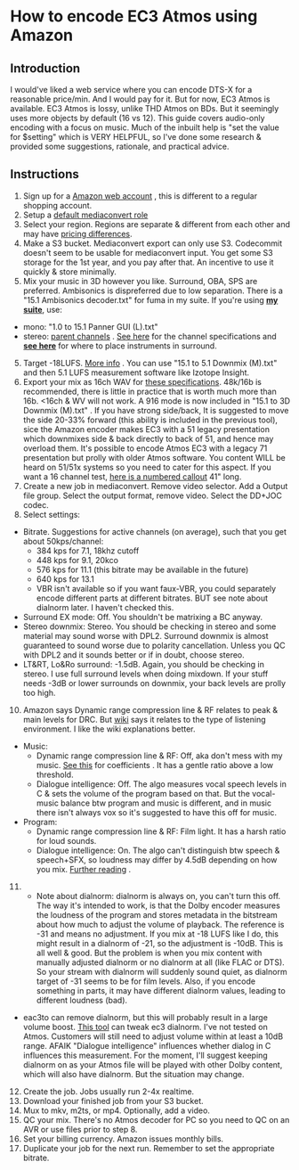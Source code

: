 # How to encode EC3 Atmos using Amazon

Introduction
---
I would've liked a web service where you can encode DTS-X for a reasonable price/min. And I would pay for it. But for now, EC3 Atmos is available. EC3 Atmos is lossy, unlike THD Atmos on BDs. But it seemingly uses more objects by default (16 vs 12). This guide covers audio-only encoding with a focus on music. Much of the inbuilt help is "set the value for $setting" which is VERY HELPFUL, so I've done some research & provided some suggestions, rationale, and practical advice.

Instructions
---
1. Sign up for a [Amazon web account](https://aws.amazon.com/) , this is different to a regular shopping account.
2. Setup a [default mediaconvert role](https://docs.aws.amazon.com/mediaconvert/latest/ug/iam-role.html)
3. Select your region. Regions are separate & different from each other and may have [pricing differences](https://aws.amazon.com/mediaconvert/pricing/).
4. Make a S3 bucket. Mediaconvert export can only use S3. Codecommit doesn't seem to be usable for mediaconvert input. You get some S3 storage for the 1st year, and you pay after that. An incentive to use it quickly & store minimally.
5. Mix your music in 3D however you like. Surround, OBA, SPS are preferred. Ambisonics is dispreferred due to low separation. There is a "15.1 Ambisonics decoder.txt" for fuma in my suite. If you're using [**my suite**](https://github.com/junh1024/Reaper-Surround#introduction), use:
- mono: "1.0 to 15.1 Panner GUI (L).txt"
- stereo: [parent channels](http://d2zjg0qo565n2.cloudfront.net/sites/default/files/focusrite/Screen%20Shot%202015-06-10%20at%2014.42.00.png) . [See here](https://github.com/junh1024/Reaper-Surround#introduction-to-151) for the channel specifications and [**see here**](https://github.com/junh1024/junh1024-Documents/blob/master/Audio/Surround/Instrument%20placement%20in%20surround.md#center) for where to place instruments in surround. 
5. Target -18LUFS. [More info](https://musicsupport.dolby.com/support/home) .  You can use "15.1 to 5.1 Downmix (M).txt" and then 5.1 LUFS measurement software like Izotope Insight.
7. Export your mix as 16ch WAV for [these specifications](https://docs.aws.amazon.com/mediaconvert/latest/ug/using-dolby-atmos-encoding.html#proc-atmos-single-input-file). 48k/16b is recommended, there is little in practice that is worth much more than 16b. <16ch & WV will not work. A 916 mode is now included in "15.1 to 3D Downmix (M).txt" . If you have strong side/back, It is suggested to move the side 20-33% forward (this ability is included in the previous tool), sice the Amazon encoder makes EC3 with a 51 legacy presentation which downmixes side & back directly to back of 51, and hence may overload them. It's possible to encode Atmos EC3 with a legacy 71 presentation but prolly with older Atmos software. You content WILL be heard on 51/51x systems so you need to cater for this aspect. If you want a 16 channel test, [here is a numbered callout](https://cdn.discordapp.com/attachments/380573049893814272/790491016994095114/GVR_16ch.zip) 41" long.
8. Create a new job in mediaconvert. Remove video selector. Add a Output file group. Select the output format, remove video. Select the DD+JOC codec.
9. Select settings:
- Bitrate. Suggestions for active channels (on average), such that you get about 50kps/channel:
	- 384 kps for 7.1, 18khz cutoff
	- 448 kps for 9.1, 20kco
	- 576 kps for 11.1 (this bitrate may be available in the future)
	- 640 kps for 13.1
	- VBR isn't available so if you want faux-VBR, you could separately encode different parts at different bitrates. BUT see note about dialnorm later. I haven't checked this.
- Surround EX mode: Off. You shouldn't be matrixing a BC anyway.
- Stereo downmix: Stereo. You should be checking in stereo and some material may sound worse with DPL2. Surround downmix is almost guaranteed to sound worse due to polarity cancellation. Unless you QC with DPL2 and it sounds better or if in doubt, choose stereo.
- LT&RT, Lo&Ro surround: -1.5dB. Again, you should be checking in stereo. I use full surround levels when doing mixdown. If your stuff needs -3dB or lower surrounds on downmix, your back levels are prolly too high.
10. Amazon says Dynamic range compression line & RF relates to peak & main levels for DRC. But [wiki](https://en.wikipedia.org/wiki/Dolby_Digital_Plus#Dynamic_range_compression) says it relates to the type of listening environment. I like the wiki explanations better.
- Music:
	- Dynamic range compression line & RF: Off, aka don't mess with my music. [See this](http://www.minnetonkaaudio.com/info/PDFs/DolbyDigital_Guidelines.pdf) for coefficients . It has a gentle ratio above a low threshold.
	- Dialogue intelligence: Off. The algo measures vocal speech levels in C & sets the volume of the program based on that. But the vocal-music balance btw program and music is different, and in music there isn't always vox so it's suggested to have this off for music.
- Program:
	- Dynamic range compression line & RF: Film light. It has a harsh ratio for loud sounds.
	- Dialogue intelligence: On. The algo can't distinguish btw speech & speech+SFX, so loudness may differ by 4.5dB depending on how you mix. [Further reading](https://www.pro-tools-expert.com/home-page/2018/11/10/is-dolby-dialog-intelligence-still-fit-for-purpose-for-netflix-to-use-for-speech-gating) . 
	
11. - Note about dialnorm: dialnorm is always on, you can't turn this off. The way it's intended to work, is that the Dolby encoder measures the loudness of the program and stores metadata in the bitstream about how much to adjust the volume of playback. The reference is -31 and means no adjustment. If you mix at -18 LUFS like I do, this might result in a dialnorm of -21, so the adjustment is -10dB. This is all well & good. But the problem is when you mix content with manually adjusted dialnorm or no dialnorm at all (like FLAC or DTS). So your stream with dialnorm will suddenly sound quiet, as dialnorm target of -31 seems to be for film levels. Also, if you encode something in parts, it may have different dialnorm values, leading to different loudness (bad).
- eac3to can remove dialnorm, but this will probably result in a large volume boost. [This tool](https://forum.doom9.org/showthread.php?p=1933603#post1933603) can tweak ec3 dialnorm. I've not tested on Atmos. Customers will still need to adjust volume within at least a 10dB range. AFAIK "Dialogue intelligence" influences whether dialog in C influences this measurement. For the moment, I'll suggest keeping dialnorm on as your Atmos file will be played with other Dolby content, which will also have dialnorm. But the situation may change.
12. Create the job. Jobs usually run 2-4x realtime.
12. Download your finished job from your S3 bucket.
13. Mux to mkv, m2ts, or mp4. Optionally, add a video.
14. QC your mix. There's no Atmos decoder for PC so you need to QC on an AVR or use files prior to step 8.
15. Set your billing currency. Amazon issues monthly bills.
16. Duplicate your job for the next run. Remember to set the appropriate bitrate.